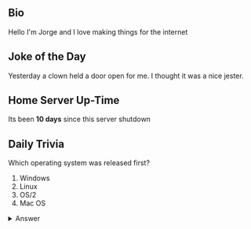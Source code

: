 ## Bio

Hello I'm Jorge and I love making things for the internet

## Joke of the Day

Yesterday a clown held a door open for me. I thought it was a nice jester.

## Home Server Up-Time

Its been **10 days** since this server shutdown


## Daily Trivia

Which operating system was released first?
 1. Windows
 2. Linux
 3. OS/2
 4. Mac OS

<details>
  <summary>Answer</summary>
  Mac OS
</details>

